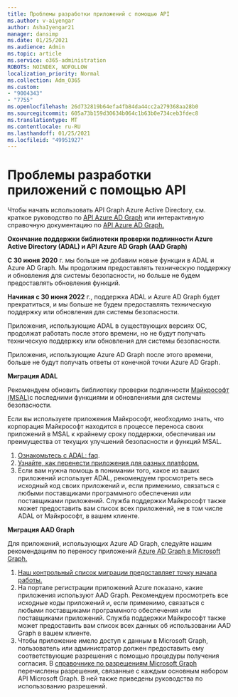 ```yaml
---
title: Проблемы разработки приложений с помощью API
ms.author: v-aiyengar
author: AshaIyengar21
manager: dansimp
ms.date: 01/25/2021
ms.audience: Admin
ms.topic: article
ms.service: o365-administration
ROBOTS: NOINDEX, NOFOLLOW
localization_priority: Normal
ms.collection: Adm_O365
ms.custom:
- "9004343"
- "7755"
ms.openlocfilehash: 26d732819b64efa4fb84da44cc2a279368aa28b0
ms.sourcegitcommit: 605a73b159d30634b064c1b63b0e734ceb3fdec8
ms.translationtype: MT
ms.contentlocale: ru-RU
ms.lasthandoff: 01/25/2021
ms.locfileid: "49951927"
---
```

# <a name="issues-developing-applications-with-apis"></a>Проблемы разработки приложений с помощью API

Чтобы начать использовать API Graph Azure Active Directory, см. краткое руководство по [API Azure AD Graph](https://docs.microsoft.com/azure/active-directory/develop/microsoft-graph-intro) или интерактивную справочную документацию по [API Azure AD Graph.](https://docs.microsoft.com/previous-versions/azure/ad/graph/api/api-catalog)

**Окончание поддержки библиотеки проверки подлинности Azure Active Directory (ADAL) и API Azure AD Graph (AAD Graph)**

**С 30 июня 2020** г. мы больше не добавим новые функции в ADAL и Azure AD Graph. Мы продолжим предоставлять техническую поддержку и обновления для системы безопасности, но больше не будем предоставлять обновления функций.

**Начиная с 30 июня 2022** г., поддержка ADAL и Azure AD Graph будет прекратиться, и мы больше не будем предоставлять техническую поддержку или обновления для системы безопасности.

Приложения, использующие ADAL в существующих версиях ОС, продолжат работать после этого времени, но не будут получать техническую поддержку или обновления для системы безопасности.

Приложения, использующие Azure AD Graph после этого времени, больше не будут получать ответы от конечной точки Azure AD Graph.

**Миграция ADAL**

Рекомендуем обновить библиотеку проверки подлинности [Майкрософт (MSAL)](https://docs.microsoft.com/azure/active-directory/develop/v2-overview)с последними функциями и обновлениями для системы безопасности.

Если вы используете приложения Майкрософт, необходимо знать, что корпорация Майкрософт находится в процессе переноса своих приложений в MSAL к крайнему сроку поддержки, обеспечивая им преимущества от текущих улучшений безопасности и функций MSAL.

1. [Ознакомьтесь с ADAL: faq](https://docs.microsoft.com/azure/active-directory/develop/msal-migration#frequently-asked-questions-faq).
1. [Узнайте, как перенести приложения для разных платформ.](https://docs.microsoft.com/azure/active-directory/develop/msal-migration#frequently-asked-questions-faq)
1. Если вам нужна помощь в понимании того, какое из ваших приложений использует ADAL, рекомендуем просмотреть весь исходный код своих приложений и, если применимо, связаться с любыми поставщиками программного обеспечения или поставщиками приложений. Служба поддержки Майкрософт также может предоставить вам список всех приложений, не в том числе ADAL от Майкрософт, в вашем клиенте.

**Миграция AAD Graph**

Для приложений, использующих Azure AD Graph, следуйте нашим рекомендациям по переносу приложений [Azure AD Graph в Microsoft Graph.](https://docs.microsoft.com/graph/migrate-azure-ad-graph-overview?view=graph-rest-1.0&preserve-view=true)

1. [Наш контрольный список миграции предоставляет точку начала работы.](https://docs.microsoft.com/graph/migrate-azure-ad-graph-planning-checklist) 
1. На портале регистрации приложений Azure показано, какие приложения используют AAD Graph. Рекомендуем просмотреть все исходные коды приложений и, если применимо, связаться с любыми поставщиками программного обеспечения или поставщиками приложений. Служба поддержки Майкрософт также может предоставить вам список всех данных об использовании AAD Graph в вашем клиенте.
1. Чтобы приложение имело доступ к данным в Microsoft Graph, пользователь или администратор должен предоставить ему соответствующие разрешения с помощью процедуры получения согласия. В [справочнике по разрешениям Microsoft Graph](https://docs.microsoft.com/graph/permissions-reference?context=graph%2Fapi%2Fbeta&view=graph-rest-beta&preserve-view=true) перечислены разрешения, связанные с каждым основным набором API Microsoft Graph. В ней также приведены руководства по использованию разрешений.
